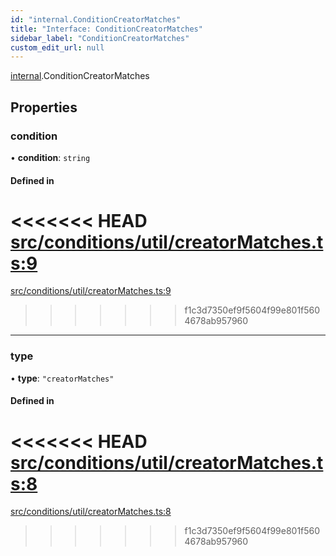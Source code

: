 ```yaml
---
id: "internal.ConditionCreatorMatches"
title: "Interface: ConditionCreatorMatches"
sidebar_label: "ConditionCreatorMatches"
custom_edit_url: null
---
```


<!-- @format -->

[internal](../modules/internal.md).ConditionCreatorMatches

## Properties

### condition

• **condition**: `string`

#### Defined in

<<<<<<< HEAD
[src/conditions/util/creatorMatches.ts:9](https://github.com/Resnovas/smartcloud/blob/b9e22a9/src/conditions/util/creatorMatches.ts#L9)
=======
[src/conditions/util/creatorMatches.ts:9](https://github.com/Resnovas/smartcloud/blob/b91f5b4/src/conditions/util/creatorMatches.ts#L9)

> > > > > > > f1c3d7350ef9f5604f99e801f5604678ab957960

---

### type

• **type**: `"creatorMatches"`

#### Defined in

<<<<<<< HEAD
[src/conditions/util/creatorMatches.ts:8](https://github.com/Resnovas/smartcloud/blob/b9e22a9/src/conditions/util/creatorMatches.ts#L8)
=======
[src/conditions/util/creatorMatches.ts:8](https://github.com/Resnovas/smartcloud/blob/b91f5b4/src/conditions/util/creatorMatches.ts#L8)

> > > > > > > f1c3d7350ef9f5604f99e801f5604678ab957960
